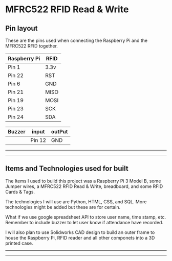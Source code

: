 
# MFRC522 RFID Read & Write

## Pin layout

These are the pins used when connecting the Raspberry Pi and the MFRC522 RFID together.

|Raspberry Pi     | RFID     |
|-----------------|----------|
| Pin 1           |  3.3v    |
| Pin 22          |  RST     |
| Pin 6           |  GND     |
| Pin 21          |  MISO    |
| Pin 19          |  MOSI    |
| Pin 23          |  SCK     |
| Pin 24          |  SDA     |

|Buzzer	| input	| outPut|
|-------|-------|-------|
|	|Pin 12 | GND	|

---
---

## Items and Technologies used for built

The Items I used to build this project was a Raspberry Pi 3 Model B, some Jumper wires, a MFRC522 RFID Read & Write, breadboard, and some RFID Cards & Tags.

The technologies I will use are Python, HTML, CSS, and SQL. More technologies might be added but these are for certain.

What if we use google spreadsheet API to store user name, time stamp, etc. Remember to include buzzer to let user know if attendance have recorded.

I will also plan to use Solidworks CAD design to build an outer frame to house the Raspberry Pi, RFID reader and all other componets into a 3D printed case.

---
---
